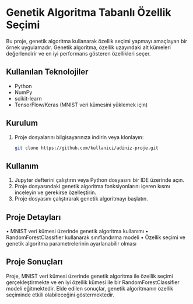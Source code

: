 # Genetik Algoritma Tabanlı Özellik Seçimi

Bu proje, genetik algoritma kullanarak özellik seçimi yapmayı amaçlayan bir örnek uygulamadır. Genetik algoritma, özellik uzayındaki alt kümeleri değerlendirir ve en iyi performans gösteren özellikleri seçer.

## Kullanılan Teknolojiler

- Python
- NumPy
- scikit-learn
- TensorFlow/Keras (MNIST veri kümesini yüklemek için)
  
## Kurulum

1. Proje dosyalarını bilgisayarınıza indirin veya klonlayın:

   ```bash
   git clone https://github.com/kullanici/adiniz-proje.git
   
## Kullanım

1. Jupyter defterini çalıştırın veya Python dosyasını bir IDE üzerinde açın.
2. Proje dosyasındaki genetik algoritma fonksiyonlarını içeren kısmı inceleyin ve gerekirse özelleştirin.
3. Proje dosyasını çalıştırarak genetik algoritmayı başlatın.

## Proje Detayları

• MNIST veri kümesi üzerinde genetik algoritma kullanımı
• RandomForestClassifier kullanarak sınıflandırma modeli
• Özellik seçimi ve genetik algoritma parametrelerinin ayarlanabilir olması

## Proje Sonuçları

Proje, MNIST veri kümesi üzerinde genetik algoritma ile özellik seçimi gerçekleştirmekte ve en iyi özellik kümesi ile bir RandomForestClassifier modeli eğitmektedir. Elde edilen sonuçlar, genetik algoritmanın özellik seçiminde etkili olabileceğini göstermektedir.
